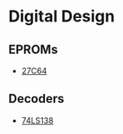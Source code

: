 # Digital Design

## EPROMs

- [27C64](https://www.jaapsch.net/psion/pdffiles/Eprom008k_datasheet_27C64.pdf)

## Decoders

- [74LS138](https://microcontrollerslab.com/74ls138-pinout-working-features-datasheet-example/)
